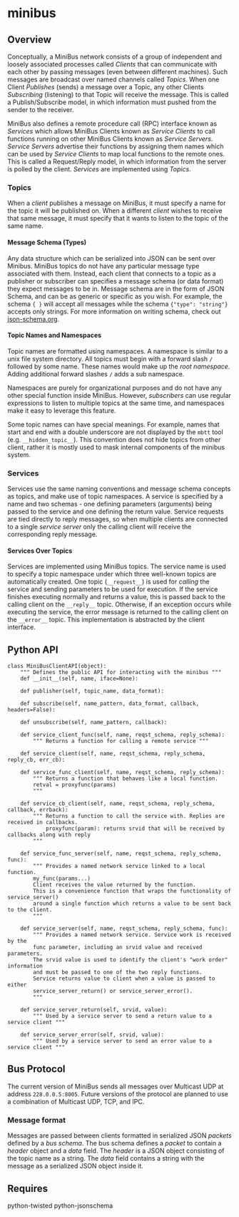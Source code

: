 # minibus

## Overview
Conceptually, a MiniBus network consists of a group of independent and loosely associated processes called *Clients* that can communicate with each other by passing messages (even between different machines). 
Such messages are broadcast over named channels called *Topics*.
When one Client *Publishes* (sends) a message over a Topic, any other Clients *Subscribing* (listening) to that Topic will receive the message.
This is called a Publish/Subscribe model, in which information must pushed from the sender to the receiver.

MiniBus also defines a remote procedure call (RPC) interface known as *Services* which allows MiniBus Clients known as *Service Clients* to call functions running on other MiniBus Clients known as *Service Servers*.
*Service Servers* advertise their functions by assigning them names which can be used by *Service Clients* to map local functions to the remote ones.
This is called a Request/Reply model, in which information from the server is polled by the client. 
*Services* are implemented using *Topics*.

### Topics
When a *client* publishes a message on MiniBus, it must specify a name for the topic it will be published on.
When a different *client* wishes to receive that same message, it must specify that it wants to listen to the topic of the same name.

#### Message Schema (Types)
Any data structure which can be serialized into JSON can be sent over Minibus. 
MiniBus topics do not have any particular message type associated with them.
Instead, each client that connects to a topic as a publisher or subscriber can specifies a message schema (or data format) they expect messages to be in.
Message schema are in the form of JSON Schema, and can be as generic or specific as you wish.
For example, the schema ``{ }`` will accept all messages while the schema ``{"type": "string"}`` accepts only strings.
For more information on writing schema, check out [json-schema.org](www.json-schema.org).

#### Topic Names and Namespaces
Topic names are formatted using namespaces.
A namespace is similar to a unix file system directory.
All topics must begin with a forward slash ``/`` followed by some name. 
These names would make up the *root namespace*.
Adding additional forward slashes ``/`` adds a sub namespace.

Namespaces are purely for organizational purposes and do not have any other special function inside MiniBus.
However, *subscribers* can use regular expressions to listen to multiple topics at the same time, and namespaces make it easy to leverage this feature.

Some topic names can have special meanings. 
For example, names that start and end with a double underscore are not displayed by the ``mbtt`` tool (e.g. ``__hidden_topic__``).
This convention does not hide topics from other client, rather it is mostly used to mask internal components of the minibus system. 

### Services
Services use the same naming conventions and message schema concepts as topics, and make use of topic namespaces.
A service is specified by a name and two schemas - one defining parameters (arguments) being passed to the service and one defining the return value.
Service requests are tied directly to reply messages, so when multiple clients are connected to a single *service server* only the calling client will receive the corresponding reply message.

#### Services Over Topics
Services are implemented using MiniBus topics.
The service name is used to specify a topic namespace under which three well-known topics are automatically created.
One topic (``__request__``) is used for *calling* the service and sending parameters to be used for execution.
If the service finishes executing normally and returns a value, this is passed back to the calling client on the ``__reply__`` topic.
Otherwise, if an exception occurs while executing the service, the error message is returned to the calling client on the ``__error__`` topic.
This implementation is abstracted by the client interface.

## Python API

```
class MiniBusClientAPI(object):
    """ Defines the public API for interacting with the minibus """
    def __init__(self, name, iface=None):

    def publisher(self, topic_name, data_format):

    def subscribe(self, name_pattern, data_format, callback, headers=False):

    def unsubscribe(self, name_pattern, callback):

    def service_client_func(self, name, reqst_schema, reply_schema):
        """ Returns a function for calling a remote service """

    def service_client(self, name, reqst_schema, reply_schema, reply_cb, err_cb):

    def service_func_client(self, name, reqst_schema, reply_schema):
        """ Returns a function that behaves like a local function.
        retval = proxyfunc(params)
        """

    def service_cb_client(self, name, reqst_schema, reply_schema, callback, errback):
        """ Returns a function to call the service with. Replies are received in callbacks.
            proxyfunc(param): returns srvid that will be received by callbacks along with reply
        """

    def service_func_server(self, name, reqst_schema, reply_schema, func):
        """ Provides a named network service linked to a local function.
        my_func(params...)
        Client receives the value returned by the function.
        This is a convenience function that wraps the functionality of service_server()
        around a single function which returns a value to be sent back to the client.
        """

    def service_server(self, name, reqst_schema, reply_schema, func):
        """ Provides a named network service. Service work is received by the
        func parameter, including an srvid value and received parameters.
        The srvid value is used to identify the client's "work order" information
        and must be passed to one of the two reply functions.
        Service returns value to client when a value is passed to either
        service_server_return() or service_server_error().
        """

    def service_server_return(self, srvid, value):
        """ Used by a service server to send a return value to a service client """

    def service_server_error(self, srvid, value):
        """ Used by a service server to send an error value to a service client """
```

## Bus Protocol
The current version of MiniBus sends all messages over Multicast UDP at address ``228.0.0.5:8005``.
Future versions of the protocol are planned to use a combination of Multicast UDP, TCP, and IPC. 

### Message format
Messages are passed between clients formatted in serialized JSON *packets* defined by a *bus schema*.
The bus schema defines a *packet* to contain a *header* object and a *data* field. 
The *header* is a JSON object consisting of the topic name as a string.
The *data* field contains a string with the message as a serialized JSON object inside it. 

## Requires
python-twisted
python-jsonschema
